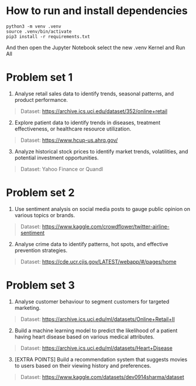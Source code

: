 # How to run and install dependencies

```shell
python3 -m venv .venv
source .venv/bin/activate
pip3 install -r requirements.txt
```

And then open the Jupyter Notebook select the new .venv Kernel and Run All

# Problem set 1

1.  Analyse retail sales data to identify trends, seasonal patterns, and
    product performance.

> Dataset: <https://archive.ics.uci.edu/dataset/352/online+retail>

2.  Explore patient data to identify trends in diseases, treatment
    effectiveness, or healthcare resource utilization.

> Dataset: <https://www.hcup-us.ahrq.gov/>

3.  Analyze historical stock prices to identify market trends,
    volatilities, and potential investment opportunities.

> Dataset: Yahoo Finance or Quandl

# Problem set 2

1.  Use sentiment analysis on social media posts to gauge public opinion
    on various topics or brands.

> Dataset:
> <https://www.kaggle.com/crowdflower/twitter-airline-sentiment>

2.  Analyse crime data to identify patterns, hot spots, and effective
    prevention strategies.

> Dataset: <https://cde.ucr.cjis.gov/LATEST/webapp/#/pages/home>

# Problem set 3

1.  Analyse customer behaviour to segment customers for targeted
    marketing.

> Dataset: <https://archive.ics.uci.edu/ml/datasets/Online+Retail+II>

2.  Build a machine learning model to predict the likelihood of a
    patient having heart disease based on various medical attributes.

> Dataset: <https://archive.ics.uci.edu/ml/datasets/Heart+Disease>

3.  \[EXTRA POINTS\] Build a recommendation system that suggests movies
    to users based on their viewing history and preferences.

> Dataset: <https://www.kaggle.com/datasets/dev0914sharma/dataset>
